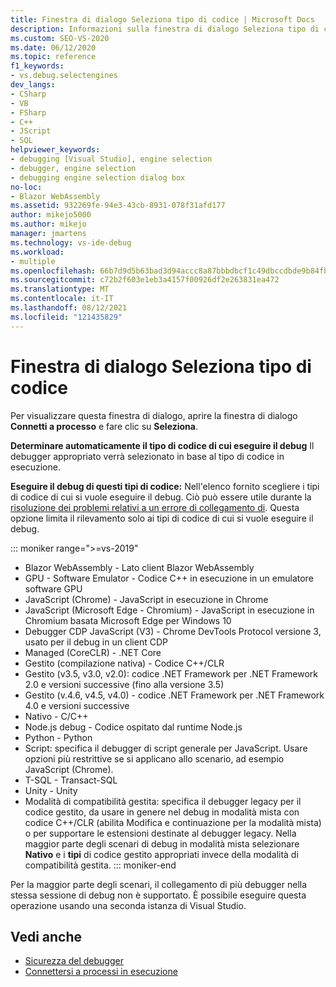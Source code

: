 ```yaml
---
title: Finestra di dialogo Seleziona tipo di codice | Microsoft Docs
description: Informazioni sulla finestra di dialogo Seleziona tipo di codice in Visual Studio. Per visualizzare questa finestra di dialogo, aprire la finestra di dialogo Connetti a processo e fare clic su Seleziona.
ms.custom: SEO-VS-2020
ms.date: 06/12/2020
ms.topic: reference
f1_keywords:
- vs.debug.selectengines
dev_langs:
- CSharp
- VB
- FSharp
- C++
- JScript
- SQL
helpviewer_keywords:
- debugging [Visual Studio], engine selection
- debugger, engine selection
- debugging engine selection dialog box
no-loc:
- Blazor WebAssembly
ms.assetid: 932269fe-94e3-43cb-8931-078f31afd177
author: mikejo5000
ms.author: mikejo
manager: jmartens
ms.technology: vs-ide-debug
ms.workload:
- multiple
ms.openlocfilehash: 66b7d9d5b63bad3d94accc8a87bbbdbcf1c49dbccdbde9b84fb21cd34362b6a8
ms.sourcegitcommit: c72b2f603e1eb3a4157f00926df2e263831ea472
ms.translationtype: MT
ms.contentlocale: it-IT
ms.lasthandoff: 08/12/2021
ms.locfileid: "121435829"
---
```

# <a name="select-code-type-dialog-box"></a>Finestra di dialogo Seleziona tipo di codice

Per visualizzare questa finestra di dialogo, aprire la finestra di dialogo **Connetti a processo** e fare clic su **Seleziona**.

**Determinare automaticamente il tipo di codice di cui eseguire il debug** Il debugger appropriato verrà selezionato in base al tipo di codice in esecuzione.

**Eseguire il debug di questi tipi di codice:** Nell'elenco fornito scegliere i tipi di codice di cui si vuole eseguire il debug. Ciò può essere utile durante la [risoluzione dei problemi relativi a un errore di collegamento di](../debugger/attach-to-running-processes-with-the-visual-studio-debugger.md#BKMK_Troubleshoot_attach_errors). Questa opzione limita il rilevamento solo ai tipi di codice di cui si vuole eseguire il debug.

::: moniker range=">=vs-2019"
- Blazor WebAssembly - Lato client Blazor WebAssembly
- GPU - Software Emulator - Codice C++ in esecuzione in un emulatore software GPU
- JavaScript (Chrome) - JavaScript in esecuzione in Chrome
- JavaScript (Microsoft Edge - Chromium) - JavaScript in esecuzione in Chromium basata Microsoft Edge per Windows 10
- Debugger CDP JavaScript (V3) - Chrome DevTools Protocol versione 3, usato per il debug in un client CDP
- Managed (CoreCLR) - .NET Core
- Gestito (compilazione nativa) - Codice C++/CLR
- Gestito (v3.5, v3.0, v2.0): codice .NET Framework per .NET Framework 2.0 e versioni successive (fino alla versione 3.5)
- Gestito (v.4.6, v4.5, v4.0) - codice .NET Framework per .NET Framework 4.0 e versioni successive
- Nativo - C/C++
- Node.js debug - Codice ospitato dal runtime Node.js
- Python - Python 
- Script: specifica il debugger di script generale per JavaScript. Usare opzioni più restrittive se si applicano allo scenario, ad esempio JavaScript (Chrome).
- T-SQL - Transact-SQL
- Unity - Unity
- Modalità di compatibilità gestita: specifica il debugger legacy per il codice gestito, da usare in genere nel debug in modalità mista con codice C++/CLR (abilita Modifica e continuazione per la modalità mista) o per supportare le estensioni destinate al debugger legacy. Nella maggior parte degli scenari di debug in modalità mista selezionare **Nativo** e i **tipi** di codice gestito appropriati invece della modalità di compatibilità gestita.
::: moniker-end

Per la maggior parte degli scenari, il collegamento di più debugger nella stessa sessione di debug non è supportato. È possibile eseguire questa operazione usando una seconda istanza di Visual Studio.

## <a name="see-also"></a>Vedi anche
- [Sicurezza del debugger](../debugger/debugger-security.md)
- [Connettersi a processi in esecuzione](../debugger/attach-to-running-processes-with-the-visual-studio-debugger.md)
